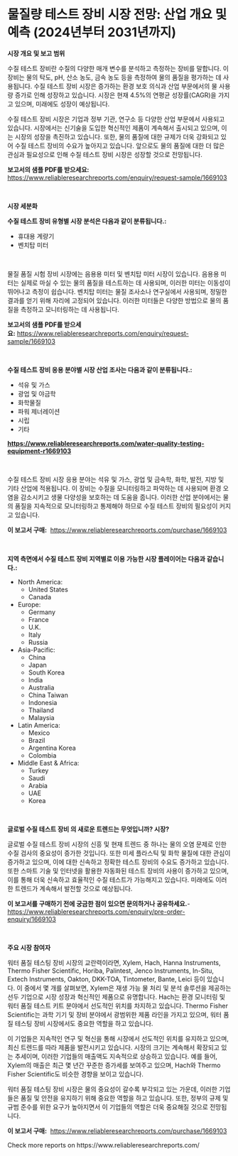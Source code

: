 <p><h1>물질량 테스트 장비 시장 전망: 산업 개요 및 예측 (2024년부터 2031년까지)</h1></p><p><strong>시장 개요 및 보고 범위</strong></p>
<p><p>수질 테스트 장비란 수질의 다양한 매개 변수를 분석하고 측정하는 장비를 말합니다. 이 장비는 물의 탁도, pH, 산소 농도, 금속 농도 등을 측정하여 물의 품질을 평가하는 데 사용됩니다. 수질 테스트 장비 시장은 증가하는 환경 보호 의식과 산업 부문에서의 물 사용량 증가로 인해 성장하고 있습니다. 시장은 현재 4.5%의 연평균 성장률(CAGR)을 가지고 있으며, 미래에도 성장이 예상됩니다.</p><p>수질 테스트 장비 시장은 기업과 정부 기관, 연구소 등 다양한 산업 부문에서 사용되고 있습니다. 시장에서는 신기술을 도입한 혁신적인 제품이 계속해서 출시되고 있으며, 이는 시장의 성장을 촉진하고 있습니다. 또한, 물의 품질에 대한 규제가 더욱 강화되고 있어 수질 테스트 장비의 수요가 높아지고 있습니다. 앞으로도 물의 품질에 대한 더 많은 관심과 필요성으로 인해 수질 테스트 장비 시장은 성장할 것으로 전망됩니다.</p></p>
<p><strong>보고서의 샘플 PDF를 받으세요:</strong> <a href="https://www.reliableresearchreports.com/enquiry/request-sample/1669103">https://www.reliableresearchreports.com/enquiry/request-sample/1669103</a></p>
<p>&nbsp;</p>
<p><strong>시장 세분화</strong></p>
<p><strong>수질 테스트 장비 유형별 시장 분석은 다음과 같이 분류됩니다.:</strong></p>
<p><ul><li>휴대용 계량기</li><li>벤치탑 미터</li></ul></p>
<p>&nbsp;</p>
<p><p>물질 품질 시험 장비 시장에는 음용용 미터 및 벤치탑 미터 시장이 있습니다. 음용용 미터는 실제로 마실 수 있는 물의 품질을 테스트하는 데 사용되며, 이러한 미터는 이동성이 뛰어나고 측정이 쉽습니다. 벤치탑 미터는 물질 조사소나 연구실에서 사용되며, 정밀한 결과를 얻기 위해 자리에 고정되어 있습니다. 이러한 미터들은 다양한 방법으로 물의 품질을 측정하고 모니터링하는 데 사용됩니다.</p></p>
<p><strong>보고서의 샘플 PDF를 받으세요:</strong>&nbsp;<a href="https://www.reliableresearchreports.com/enquiry/request-sample/1669103">https://www.reliableresearchreports.com/enquiry/request-sample/1669103</a></p>
<p>&nbsp;</p>
<p><strong> 수질 테스트 장비 응용 분야별 시장 산업 조사는 다음과 같이 분류됩니다.:</strong></p>
<p><ul><li>석유 및 가스</li><li>광업 및 야금학</li><li>화학물질</li><li>파워 제너레이션</li><li>시립</li><li>기타</li></ul></p>
<p><strong><a href="https://www.reliableresearchreports.com/water-quality-testing-equipment-r1669103">https://www.reliableresearchreports.com/water-quality-testing-equipment-r1669103</a></strong></p>
<p>&nbsp;</p>
<p><p>수질 테스트 장비 시장 응용 분야는 석유 및 가스, 광업 및 금속학, 화학, 발전, 지방 및 기타 산업에 적용됩니다. 이 장비는 수질을 모니터링하고 파악하는 데 사용되며 환경 오염을 감소시키고 생물 다양성을 보호하는 데 도움을 줍니다. 이러한 산업 분야에서는 물의 품질을 지속적으로 모니터링하고 통제해야 하므로 수질 테스트 장비의 필요성이 커지고 있습니다.</p></p>
<p><strong>이 보고서 구매:</strong>&nbsp; <a href="https://www.reliableresearchreports.com/purchase/1669103">https://www.reliableresearchreports.com/purchase/1669103</a></p>
<p>&nbsp;</p>
<p><strong>지역 측면에서 수질 테스트 장비 지역별로 이용 가능한 시장 플레이어는 다음과 같습니다.:</strong></p>
<p><ul>
    <li>
        North America:
        <ul>
            <li>United States</li>
            <li>Canada</li>
        </ul>
    </li>
    <li>
        Europe:
        <ul>
            <li>Germany</li>
            <li>France</li>
            <li>U.K.</li>
            <li>Italy</li>
            <li>Russia</li>
        </ul>
    </li>
    <li>
        Asia-Pacific:
        <ul>
            <li>China</li>
            <li>Japan</li>
            <li>South Korea</li>
            <li>India</li>
            <li>Australia</li>
            <li>China Taiwan</li>
            <li>Indonesia</li>
            <li>Thailand</li>
            <li>Malaysia</li>
        </ul>
    </li>
    <li>
        Latin America:
        <ul>
            <li>Mexico</li>
            <li>Brazil</li>
            <li>Argentina Korea</li>
            <li>Colombia</li>
        </ul>
    </li>
    <li>
        Middle East & Africa:
        <ul>
            <li>Turkey</li>
            <li>Saudi</li>
            <li>Arabia</li>
            <li>UAE</li>
            <li>Korea</li>
        </ul>
    </li>
    </ul></p>
<p>&nbsp;</p>
<p><strong>글로벌 수질 테스트 장비 의 새로운 트렌드는 무엇입니까? 시장?</strong></p>
<p><p>글로벌 수질 테스트 장비 시장의 신흥 및 현재 트렌드 중 하나는 물의 오염 문제로 인한 수질 검사의 중요성이 증가한 것입니다. 또한 미세 플라스틱 및 화학 물질에 대한 관심이 증가하고 있으며, 이에 대한 신속하고 정확한 테스트 장비의 수요도 증가하고 있습니다. 또한 스마트 기술 및 인터넷을 활용한 자동화된 테스트 장비의 사용이 증가하고 있으며, 이를 통해 더욱 신속하고 효율적인 수질 테스트가 가능해지고 있습니다. 미래에도 이러한 트렌드가 계속해서 발전할 것으로 예상됩니다.</p></p>
<p><strong>이 보고서를 구매하기 전에 궁금한 점이 있으면 문의하거나 공유하세요.</strong>- <a href="https://www.reliableresearchreports.com/enquiry/pre-order-enquiry/1669103">https://www.reliableresearchreports.com/enquiry/pre-order-enquiry/1669103</a></p>
<p>&nbsp;</p>
<p><strong>주요 시장 참여자</strong></p>
<p><p>워터 품질 테스팅 장비 시장의 교란력이라면, Xylem, Hach, Hanna Instruments, Thermo Fisher Scientific, Horiba, Palintest, Jenco Instruments, In-Situ, Extech Instruments, Oakton, DKK-TOA, Tintometer, Bante, Leici 등이 있습니다. 이 중에서 몇 개를 살펴보면, Xylem은 재생 가능 물 처리 및 분석 솔루션을 제공하는 선두 기업으로 시장 성장과 혁신적인 제품으로 유명합니다. Hach는 환경 모니터링 및 워터 품질 테스트 키트 분야에서 선도적인 위치를 차지하고 있습니다. Thermo Fisher Scientific는 과학 기기 및 장비 분야에서 광범위한 제품 라인을 가지고 있으며, 워터 품질 테스팅 장비 시장에서도 중요한 역할을 하고 있습니다.</p><p>이 기업들은 지속적인 연구 및 혁신을 통해 시장에서 선도적인 위치를 유지하고 있으며, 최신 트렌드를 따라 제품을 발전시키고 있습니다. 시장의 크기는 계속해서 확장되고 있는 추세이며, 이러한 기업들의 매출액도 지속적으로 상승하고 있습니다. 예를 들어, Xylem의 매출은 최근 몇 년간 꾸준한 증가세를 보여주고 있으며, Hach와 Thermo Fisher Scientific도 비슷한 경향을 보이고 있습니다.</p><p>워터 품질 테스팅 장비 시장은 물의 중요성이 갈수록 부각되고 있는 가운데, 이러한 기업들은 품질 및 안전을 유지하기 위해 중요한 역할을 하고 있습니다. 또한, 정부의 규제 및 규범 준수를 위한 요구가 높아지면서 이 기업들의 역할은 더욱 중요해질 것으로 전망됩니다.</p></p>
<p><strong>이 보고서 구매:</strong>&nbsp;&nbsp;<a href="https://www.reliableresearchreports.com/purchase/1669103">https://www.reliableresearchreports.com/purchase/1669103</a></p>
<p>Check more reports on https://www.reliableresearchreports.com/</p>